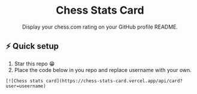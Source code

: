 <div align="center">
    <h1>Chess Stats Card</h1>
    Display your chess.com rating on your GitHub profile README.
</div>

## ⚡ Quick setup

1. Star this repo 😁
2. Place the code below in you repo and replace username with your own.
```
[![Chess stats card](https://chess-stats-card.vercel.app/api/card?user=useername)
```

